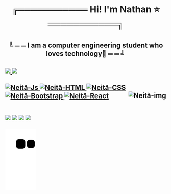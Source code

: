 <h1 align="center"> ╔═══════════ Hi! I'm Nathan ⭐ ═══════════╗ <h1>
<h2 align="center"> ╚ ═ ═ I am a computer engineering student who loves technology💜 ═ ═ ╝ <h2>

<!-- GIT STATUS -->

<div>
  <a href="https://github.com/neitanhs">
  <img height="150em" src="https://github-readme-stats.vercel.app/api?username=neitanhs&show_icons=true&theme=radical&include_all_commits=true&count_private=true"/>
  <img height="150em" src="https://github-readme-stats.vercel.app/api/top-langs/?username=neitanhs&layout=compact&langs_count=7&theme=radical"/>
</div>
  
  <!-- ÍCONES DAS LIGUAGENS -->
  
  <div style="display: inline_block"><br>
  <img align="center" alt="Neitã-Js" height="30" width="140" src="https://img.shields.io/badge/JavaScript-F7DF1E?style=for-the-badge&logo=javascript&logoColor=black">   
  <img align="center" alt="Neitã-HTML" height="30" width="90" src="https://img.shields.io/badge/HTML5-E34F26?style=for-the-badge&logo=html5&logoColor=white">    
  <img align="center" alt="Neitã-CSS" height="30" width="80" src="https://img.shields.io/badge/CSS3-1572B6?style=for-the-badge&logo=css3&logoColor=white">
  <img align="center" alt="Neitã-Bootstrap" height="30" width="120" src="https://img.shields.io/badge/Bootstrap-563D7C?style=for-the-badge&logo=bootstrap&logoColor=white">
  <img align="center" alt="Neitã-React" height="30" width="90" src="https://img.shields.io/badge/React-20232A?style=for-the-badge&logo=react&logoColor=61DAFB">
  <!-- <img align="center" alt="Neitã-Python" height="30" width="40" src="https://raw.githubusercontent.com/devicons/devicon/master/icons/python/python-original.svg">  -->
 <img align="right" alt="Neitã-img" height="160" style="border-radius:50" src="https://i.pinimg.com/originals/34/16/fc/3416fc4113b69a0bf1cc75a772c4b5c4.gif"> 
</div>
  
  ##
  
  <!-- LINKS DE REDES SOCIAIS -->
  
  <div>   
  <a href="https://instagram.com/just.nathz" target="_blank"><img src="https://img.shields.io/badge/-Instagram-%23E4405F?style=for-the-badge&logo=instagram&logoColor=white" target="_blank"></a>
 	<a href="https://web.dio.me/users/nathanhs002?tab=achievements" target="_blank"><img src="https://img.shields.io/badge/Twitch-9146FF?style=for-the-badge&logo=twitch&logoColor=white" target="_blank"></a>  
  <a href = "mailto:nathanhs002@gmail.com"><img src="https://img.shields.io/badge/-Gmail-%23333?style=for-the-badge&logo=gmail&logoColor=white" target="_blank"></a>
  <a href="hhttps://www.linkedin.com/in/nathan-henrique-santos/" target="_blank"><img src="https://img.shields.io/badge/-LinkedIn-%230077B5?style=for-the-badge&logo=linkedin&logoColor=white" target="_blank"></a>
    
  </div>
  
  ![Snake animation](https://github.com/rafaballerini/rafaballerini/blob/output/github-contribution-grid-snake.svg)
